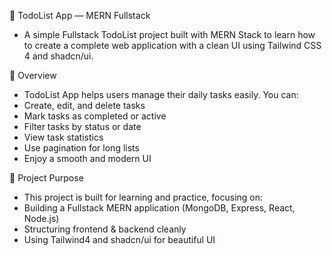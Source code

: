 📝 TodoList App — MERN Fullstack
- A simple Fullstack TodoList project built with MERN Stack to learn how to create a complete web application with a clean UI using Tailwind CSS 4 and shadcn/ui.
  
🌟 Overview
- TodoList App helps users manage their daily tasks easily.
You can:
- Create, edit, and delete tasks
- Mark tasks as completed or active
- Filter tasks by status or date
- View task statistics
- Use pagination for long lists
- Enjoy a smooth and modern UI

🎯 Project Purpose
- This project is built for learning and practice, focusing on:
- Building a Fullstack MERN application (MongoDB, Express, React, Node.js)
- Structuring frontend & backend cleanly
- Using Tailwind4 and shadcn/ui for beautiful UI
